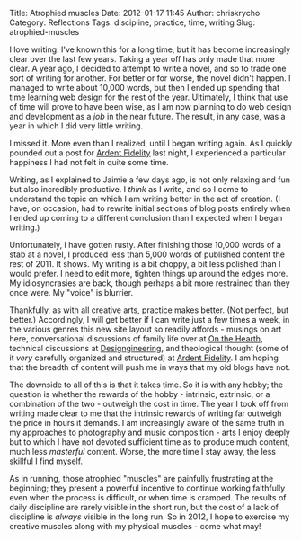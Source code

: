 Title: Atrophied muscles
Date: 2012-01-17 11:45
Author: chriskrycho
Category: Reflections
Tags: discipline, practice, time, writing
Slug: atrophied-muscles

I love writing. I've known this for a long time, but it has become
increasingly clear over the last few years. Taking a year off has only
made that more clear. A year ago, I decided to attempt to write a novel,
and so to trade one sort of writing for another. For better or for
worse, the novel didn't happen. I managed to write about 10,000 words,
but<!--more--> then I ended up spending that time learning web design
for the rest of the year. Ultimately, I think that use of time will
prove to have been wise, as I am now planning to do web design and
development as a *job* in the near future. The result, in any case, was
a year in which I did very little writing.

I missed it. More even than I realized, until I began writing again. As
I quickly pounded out a post for [Ardent Fidelity][] last night, I
experienced a particular happiness I had not felt in quite some time.

Writing, as I explained to Jaimie a few days ago, is not only relaxing
and fun but also incredibly productive. I *think* as I write, and so I
come to understand the topic on which I am writing better in the act of
creation. (I have, on occasion, had to rewrite initial sections of blog
posts entirely when I ended up coming to a different conclusion than I
expected when I began writing.)

Unfortunately, I have gotten rusty. After finishing those 10,000 words
of a stab at a novel, I produced less than 5,000 words of published
content the rest of 2011. It shows. My writing is a bit choppy, a bit
less polished than I would prefer. I need to edit more, tighten things
up around the edges more. My idiosyncrasies are back, though perhaps a
bit more restrained than they once were. My "voice" is blurrier.

Thankfully, as with all creative arts, practice makes better. (Not
perfect, but better.) Accordingly, I will get better if I can write just
a few times a week, in the various genres this new site layout so
readily affords - musings on art here, conversational discussions of
family life over at [On the Hearth][], technical discussions at
[Designgineering][], and theological thought (some of it *very*
carefully organized and structured) at [Ardent Fidelity][]. I am hoping
that the breadth of content will push me in ways that my old blogs have
not.

The downside to all of this is that it takes time. So it is with any
hobby; the question is whether the rewards of the hobby - intrinsic,
extrinsic, or a combination of the two - outweigh the cost in time. The
year I took off from writing made clear to me that the intrinsic rewards
of writing far outweigh the price in hours it demands. I am increasingly
aware of the same truth in my approaches to photography and music
composition - arts I enjoy deeply but to which I have not devoted
sufficient time as to produce much content, much less *masterful*
content. Worse, the more time I stay away, the less skillful I find
myself.

As in running, those atrophied "muscles" are painfully frustrating at
the beginning; they present a powerful incentive to continue working
faithfully even when the process is difficult, or when time is cramped.
The results of daily discipline are rarely visible in the short run, but
the cost of a lack of discipline is *always* visible in the long run. So
in 2012, I hope to exercise my creative muscles along with my physical
muscles - come what may!

  [Ardent Fidelity]: http://www.chriskrycho.com/theology/
  [On the Hearth]: http://www.chriskrycho.com/family/
  [Designgineering]: http://www.chriskrycho.com/web/
